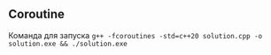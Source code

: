 ## Coroutine

Команда для запуска `g++ -fcoroutines -std=c++20 solution.cpp -o solution.exe && ./solution.exe`